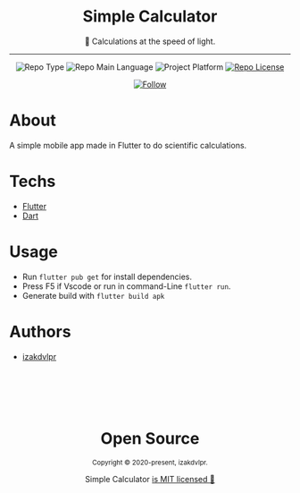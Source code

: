 <div align="center">    
  <h1>Simple Calculator</h1>
  
  <p>📱 Calculations at the speed of light.</p>
  
  <hr />
  
  <p>
    <img src="https://img.shields.io/badge/type-portfolio-green" alt="Repo Type" />
    <img src="https://img.shields.io/badge/language-dart-cyan" alt="Repo Main Language" />
    <img src="https://img.shields.io/badge/platform-mobile-blueviolet" alt="Project Platform" />
    <a href="https://github.com/izakdvlpr/simple-caculator/blob/main/LICENSE"><img src="https://img.shields.io/github/license/izakdvlpr/simple-caculator?color=red&label=license" alt="Repo License" /></a>
  </p>
  
  <p>
    <a href="https://www.linkedin.com/in/izakdvlpr" target="_blank">
      <img src="https://img.shields.io/twitter/url?label=Connect%20%40izakdvlpr&logo=linkedin&url=https%3A%2F%2Fwww.twitter.com%2izakdvlpr%2F" alt="Follow" />
    </a>
  </p>
</div>

# About

A simple mobile app made in Flutter to do scientific calculations.

# Techs

 - [Flutter](https://flutter.dev/)
 - [Dart](https://dart.dev/)

# Usage

- Run `flutter pub get` for install dependencies.
- Press F5 if Vscode or run in command-Line `flutter run`.
- Generate build with `flutter build apk`

# Authors

- [izakdvlpr](https://github.com/izakdvlpr)

<br>
<br>
<br>
<br>

<div align="center">
  <h1>Open Source</h1>
  <sub>Copyright © 2020-present, izakdvlpr.</sub>
  <p>Simple Calculator <a href="https://github.com/izakdvlpr/simple-caculator/tree/master/LICENSE">is MIT licensed 💖</a></p>
</div>
